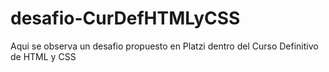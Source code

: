 # desafio-CurDefHTMLyCSS
Aqui se observa un desafio propuesto en Platzi dentro del Curso Definitivo de HTML y CSS  
